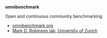 **omnibenchmark** 

Open and continuous community benchmarking

- [omnibenchmark.org](https://omnibenchmark.org/)
- [Mark D. Robinson lab, University of Zurich](https://robinsonlabuzh.github.io/more_info.html)
